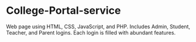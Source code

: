 # College-Portal-service
Web page using HTML, CSS, JavaScript, and  PHP. Includes Admin, Student, Teacher, and Parent logins. Each login is filled with abundant features.
